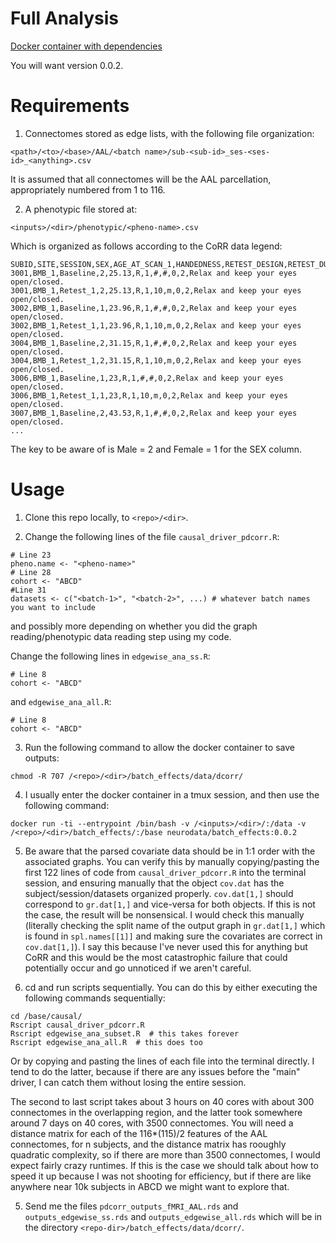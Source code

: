 # Full Analysis

[Docker container with dependencies](https://hub.docker.com/r/neurodata/batch_effects)

You will want version 0.0.2.

# Requirements

1. Connectomes stored as edge lists, with the following file organization:

```
<path>/<to>/<base>/AAL/<batch name>/sub-<sub-id>_ses-<ses-id>_<anything>.csv
```

It is assumed that all connectomes will be the AAL parcellation, appropriately numbered from 1 to 116.

2. A phenotypic file stored at:

```
<inputs>/<dir>/phenotypic/<pheno-name>.csv
```

Which is organized as follows according to the CoRR data legend:

```
SUBID,SITE,SESSION,SEX,AGE_AT_SCAN_1,HANDEDNESS,RETEST_DESIGN,RETEST_DURATION,RETEST_UNITS,PRECEDING_CONDITION,VISUAL_STIMULATION_CONDITION,RESTING_STATE_INSTRUCTION
3001,BMB_1,Baseline,2,25.13,R,1,#,#,0,2,Relax and keep your eyes open/closed.
3001,BMB_1,Retest_1,2,25.13,R,1,10,m,0,2,Relax and keep your eyes open/closed.
3002,BMB_1,Baseline,1,23.96,R,1,#,#,0,2,Relax and keep your eyes open/closed.
3002,BMB_1,Retest_1,1,23.96,R,1,10,m,0,2,Relax and keep your eyes open/closed.
3004,BMB_1,Baseline,2,31.15,R,1,#,#,0,2,Relax and keep your eyes open/closed.
3004,BMB_1,Retest_1,2,31.15,R,1,10,m,0,2,Relax and keep your eyes open/closed.
3006,BMB_1,Baseline,1,23,R,1,#,#,0,2,Relax and keep your eyes open/closed.
3006,BMB_1,Retest_1,1,23,R,1,10,m,0,2,Relax and keep your eyes open/closed.
3007,BMB_1,Baseline,2,43.53,R,1,#,#,0,2,Relax and keep your eyes open/closed.
...
```

The key to be aware of is Male = 2 and Female = 1 for the SEX column. 

# Usage

1. Clone this repo locally, to `<repo>/<dir>`.

2. Change the following lines of the file `causal_driver_pdcorr.R`:

```
# Line 23
pheno.name <- "<pheno-name>"
# Line 28
cohort <- "ABCD"
#Line 31
datasets <- c("<batch-1>", "<batch-2>", ...) # whatever batch names you want to include
```

and possibly more depending on whether you did the graph reading/phenotypic data reading step using my code.

Change the following lines in `edgewise_ana_ss.R`:

```
# Line 8
cohort <- "ABCD"
```

and `edgewise_ana_all.R`:

```
# Line 8
cohort <- "ABCD"
```

3. Run the following command to allow the docker container to save outputs:

```
chmod -R 707 /<repo>/<dir>/batch_effects/data/dcorr/
```

4. I usually enter the docker container in a tmux session, and then use the following command:

```
docker run -ti --entrypoint /bin/bash -v /<inputs>/<dir>/:/data -v /<repo>/<dir>/batch_effects/:/base neurodata/batch_effects:0.0.2
```

5. Be aware that the parsed covariate data should be in 1:1 order with the associated graphs. You can verify this by manually copying/pasting the first 122 lines of code from `causal_driver_pdcorr.R` into the terminal session, and ensuring manually that the object `cov.dat` has the subject/session/datasets organized properly. `cov.dat[1,]` should correspond to `gr.dat[1,]` and vice-versa for both objects. If this is not the case, the result will be nonsensical. I would check this manually (literally checking the split name of the output graph in `gr.dat[1,]` which is found in `spl.names[[1]]` and making sure the covariates are correct in `cov.dat[1,]`). I say this because I've never used this for anything but CoRR and this would be the most catastrophic failure that could potentially occur and go unnoticed if we aren't careful.

5. cd and run scripts sequentially. You can do this by either executing the following commands sequentially:

```
cd /base/causal/
Rscript causal_driver_pdcorr.R
Rscript edgewise_ana_subset.R  # this takes forever
Rscript edgewise_ana_all.R  # this does too
```

Or by copying and pasting the lines of each file into the terminal directly. I tend to do the latter, because if there are any issues before the "main" driver, I can catch them without losing the entire session.

The second to last script takes about 3 hours on 40 cores with about 300 connectomes in the overlapping region, and the latter took somewhere around 7 days on 40 cores, with 3500 connectomes. You will need a distance matrix for each of the 116*(115)/2 features of the AAL connectomes, for n subjects, and the distance matrix has rooughly quadratic complexity, so if there are more than 3500 connectomes, I would expect fairly crazy runtimes. If this is the case we should talk about how to speed it up because I was not shooting for efficiency, but if there are like anywhere near 10k subjects in ABCD we might want to explore that.

5. Send me the files `pdcorr_outputs_fMRI_AAL.rds` and `outputs_edgewise_ss.rds` and `outputs_edgewise_all.rds` which will be in the directory `<repo-dir>/batch_effects/data/dcorr/`.
